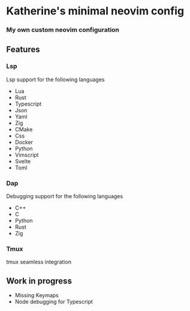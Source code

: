 # Katherine's minimal neovim config

### My own custom neovim configuration

## Features

### Lsp

Lsp support for the following languages

- Lua
- Rust
- Typescript
- Json
- Yaml
- Zig
- CMake
- Css
- Docker
- Python
- Vimscript
- Svelte
- Toml

### Dap

Debugging support for the following languages

- C++
- C
- Python
- Rust
- Zig

### Tmux

tmux seamless integration

## Work in progress

- Missing Keymaps
- Node debugging for Typescript
